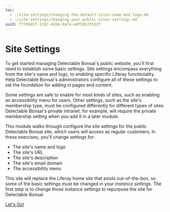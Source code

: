 ```yaml
---
toc:
  - ./site-settings/changing-the-default-sites-name-and-logo.md
  - ./site-settings/changing-your-public-sites-settings.md
uuid: f77b9dc7-1187-41bb-9af4-a8f5912f532f
---
```

# Site Settings

To get started managing Delectable Bonsai's public website, you'll first need to establish some basic settings. Site settings encompass everything from the site's name and logo, to enabling specific Liferay functionality. Help Delectable Bonsai's administrators configure all of these settings to set the foundation for adding in pages and content.

Some settings are safe to enable for most kinds of sites, such as enabling an accessibility menu for users. Other settings, such as the site's membership type, must be configured differently for different types of sites. Delectable Bonsai's private intranet, for example, will require the private membership setting when you add it in a later module.

This module walks through configure the site settings for the public Delectable Bonsai site, which users will access as regular customers. In these exercises, you'll change settings for:

* The site's name and logo
* The site's URL
* The site's description
* The site's email domain
* The accessibility menu

This site will replace the Liferay home site that exists out-of-the-box, so some of the basic settings must be changed in your *instance settings*. The first step is to change those instance settings to repurpose the site for Delectable Bonsai.

[Let's Go!](./site-settings/changing-the-default-sites-name-and-logo.md)
